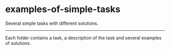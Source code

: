 # examples-of-simple-tasks
<p> Several simple tasks with different solutions. </p>
<hr>
<p> Each folder contains a task, a description of the task and several examples of solutions. </p>
